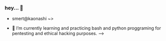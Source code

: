 ### hey... 👋

- smert@kaonashi ~>

- 🌱 I’m currently learning and practicing bash and python proggraming 
     for pentesting and ethical hacking purposes.
-->
